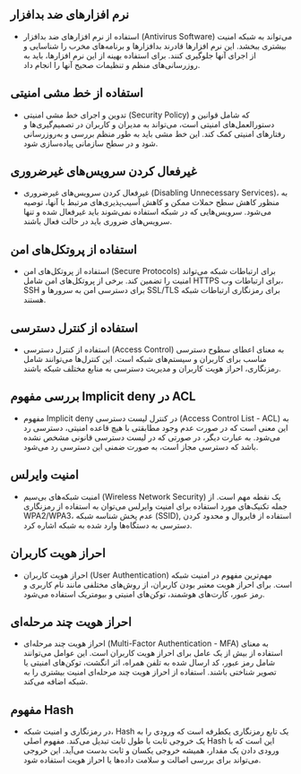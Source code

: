 ## نرم افزارهای ضد بدافزار
- استفاده از نرم افزارهای ضد بدافزار (Antivirus Software) می‌تواند به شبکه امنیت بیشتری ببخشد. این نرم افزارها قادرند بدافزارها و برنامه‌های مخرب را شناسایی و از اجرای آنها جلوگیری کنند. برای استفاده بهینه از این نرم افزارها، باید به روزرسانی‌های منظم و تنظیمات صحیح آنها را انجام داد.

## استفاده از خط مشی امنیتی
- تدوین و اجرای خط مشی امنیتی (Security Policy) که شامل قوانین و دستورالعمل‌های امنیتی است، می‌تواند به مدیران و کاربران در تصمیم‌گیری‌ها و رفتارهای امنیتی کمک کند. این خط مشی باید به طور منظم بررسی و به‌روزرسانی شود و در سطح سازمانی پیاده‌سازی شود.

## غیرفعال کردن سرویس‌های غیرضروری
- غیرفعال کردن سرویس‌های غیرضروری (Disabling Unnecessary Services)، به منظور کاهش سطح حملات ممکن و کاهش آسیب‌پذیری‌های مرتبط با آنها، توصیه می‌شود. سرویس‌هایی که در شبکه استفاده نمی‌شوند باید غیرفعال شده و تنها سرویس‌های ضروری باید در حالت فعال باشند.

## استفاده از پروتکل‌های امن
- استفاده از پروتکل‌های امن (Secure Protocols) برای ارتباطات شبکه می‌تواند امنیت را تضمین کند. برخی از پروتکل‌های امن شامل HTTPS برای ارتباطات وب، SSH برای دسترسی امن به سرورها و SSL/TLS برای رمزنگاری ارتباطات شبکه هستند.

## استفاده از کنترل دسترسی
- استفاده از کنترل دسترسی (Access Control) به معنای اعطای سطوح دسترسی مناسب برای کاربران و سیستم‌های شبکه است. این کنترل‌ها می‌توانند شامل رمزنگاری، احراز هویت کاربران و مدیریت دسترسی به منابع مختلف شبکه باشند.

## بررسی مفهوم Implicit deny در ACL
- مفهوم Implicit deny در کنترل لیست دسترسی (Access Control List - ACL) به این معنی است که در صورت عدم وجود مطابقتی با هیچ قاعده امنیتی، دسترسی رد می‌شود. به عبارت دیگر، در صورتی که در لیست دسترسی قانونی مشخص نشده باشد که دسترسی مجاز است، به صورت ضمنی این دسترسی رد می‌شود.

## امنیت وایرلس
- امنیت شبکه‌های بی‌سیم (Wireless Network Security) یک نقطه مهم است. از جمله تکنیک‌های مورد استفاده برای امنیت وایرلس می‌توان به استفاده از رمزنگاری WPA2/WPA3، عدم پخش شناسه شبکه (SSID), استفاده از فایروال و محدود کردن دسترسی به دستگاه‌ها وارد شده به شبکه اشاره کرد.

## احراز هویت کاربران
- احراز هویت کاربران (User Authentication) مهم‌ترین مفهوم در امنیت شبکه است. برای احراز هویت معتبر بودن کاربران، از روش‌های مختلفی مانند نام کاربری و رمز عبور، کارت‌های هوشمند، توکن‌های امنیتی و بیومتریک استفاده می‌شود.

## احراز هویت چند مرحله‌ای
- احراز هویت چند مرحله‌ای (Multi-Factor Authentication - MFA) به معنای استفاده از بیش از یک عامل برای احراز هویت کاربران است. این عوامل می‌توانند شامل رمز عبور، کد ارسال شده به تلفن همراه، اثر انگشت، توکن‌های امنیتی یا تصویر شناختی باشند. استفاده از احراز هویت چند مرحله‌ای امنیت بیشتری را به شبکه اضافه می‌کند.

## مفهوم Hash
- در رمزنگاری و امنیت شبکه، Hash یک تابع رمزنگاری یکطرفه است که ورودی را به یک خروجی ثابت با طول ثابت تبدیل می‌کند. مفهوم اصلی Hash این است که با ورودی دادن یک مقدار، همیشه خروجی یکسان و ثابت بدست می‌آید. این خروجی می‌تواند برای بررسی اصالت و سلامت داده‌ها یا احراز هویت استفاده شود.